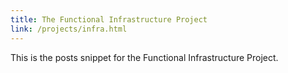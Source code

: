 ```yaml
---
title: The Functional Infrastructure Project
link: /projects/infra.html
---
```


This is the posts snippet for the Functional Infrastructure Project.
